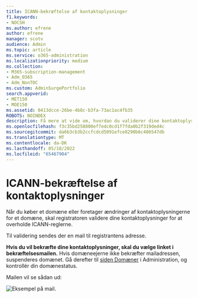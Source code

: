 ```yaml
---
title: ICANN-bekræftelse af kontaktoplysninger
f1.keywords:
- NOCSH
ms.author: efrene
author: efrene
manager: scotv
audience: Admin
ms.topic: article
ms.service: o365-administration
ms.localizationpriority: medium
ms.collection:
- M365-subscription-management
- Adm_O365
- Adm_NonTOC
ms.custom: AdminSurgePortfolio
search.appverid:
- MET150
- MOE150
ms.assetid: 0413dcce-26be-4b8c-b3fa-73ac1ac4fb35
ROBOTS: NOINDEX
description: Få mere at vide om, hvordan du validerer dine kontaktoplysninger for at overholde ICANN-reglerne.
ms.openlocfilehash: f3c35bd258800ef7edc0cd1f7fda0b2f319ded4c
ms.sourcegitcommit: da6b3cb3b2ccfcdcd5091efce8290b6c486547db
ms.translationtype: MT
ms.contentlocale: da-DK
ms.lasthandoff: 05/18/2022
ms.locfileid: "65467904"
---
```

# <a name="icann-verification-of-contact-information"></a>ICANN-bekræftelse af kontaktoplysninger

Når du køber et domæne eller foretager ændringer af kontaktoplysningerne for et domæne, skal registratoren validere dine kontaktoplysninger for at overholde ICANN-reglerne.

Til validering sendes der en mail til registrantens adresse.

 **Hvis du vil bekræfte dine kontaktoplysninger, skal du vælge linket i bekræftelsesmailen.** Hvis domæneejerne ikke bekræfter mailadressen, suspenderes domænet. Gå derefter til [siden Domæner](https://admin.microsoft.com/adminportal/home?ref=Domains) i Administration, og kontrollér din domænestatus.

Mailen vil se sådan ud:

![Eksempel på mail.](../../media/8bf27c08-510c-4d49-b152-8d047d038f1f.jpg)


